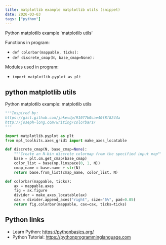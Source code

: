 ```yaml
---
title: matplotlib example matplotlib utils (snippet)
date: 2020-03-03
tags: ["python"]
---
```

Python matplotlib example 'matplotlib utils'

Functions in program: 
* `def colorbar(mappable, ticks):`
* `def discrete_cmap(N, base_cmap=None):`

Modules used in program: 
* `import matplotlib.pyplot as plt`

## python matplotlib utils

Python matplotlib example: matplotlib utils

```python
"""Inspired by:
https://gist.github.com/jakevdp/91077b0cae40f8f8244a
http://joseph-long.com/writing/colorbars/
"""

import matplotlib.pyplot as plt
from mpl_toolkits.axes_grid1 import make_axes_locatable

def discrete_cmap(N, base_cmap=None):
    """Create an N-bin discrete colormap from the specified input map"""
    base = plt.cm.get_cmap(base_cmap)
    color_list = base(np.linspace(0, 1, N))
    cmap_name = base.name + str(N)
    return base.from_list(cmap_name, color_list, N)

def colorbar(mappable, ticks):
    ax = mappable.axes
    fig = ax.figure
    divider = make_axes_locatable(ax)
    cax = divider.append_axes("right", size="5%", pad=0.05)
    return fig.colorbar(mappable, cax=cax, ticks=ticks)

```

## Python links

- Learn Python: https://pythonbasics.org/
- Python Tutorial: https://pythonprogramminglanguage.com
